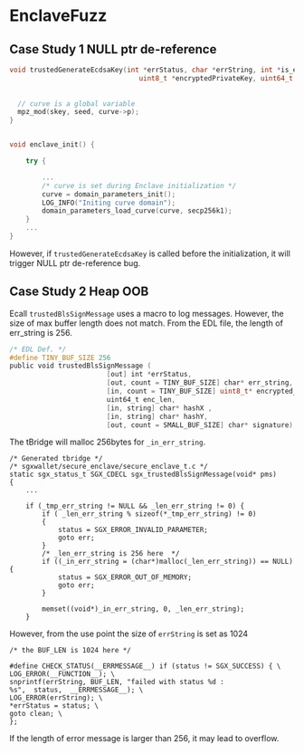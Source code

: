 # EnclaveFuzz

## Case Study 1 NULL ptr de-reference
```c++
void trustedGenerateEcdsaKey(int *errStatus, char *errString, int *is_exportable,
                                uint8_t *encryptedPrivateKey, uint64_t *enc_len, char *pub_key_x, char *pub_key_y) {
                                
  
  // curve is a global variable
  mpz_mod(skey, seed, curve->p);
}


void enclave_init() {

    try {

        ...
        /* curve is set during Enclave initialization */
        curve = domain_parameters_init();
        LOG_INFO("Initing curve domain");
        domain_parameters_load_curve(curve, secp256k1);
    } 
    ...
}
```
However, if ```trustedGenerateEcdsaKey``` is called before the initialization, it will trigger NULL ptr de-reference bug.


## Case Study 2 Heap OOB
Ecall ```trustedBlsSignMessage``` uses a macro to log messages. However, the size of max buffer length does not match.
From the EDL file, the length of err_string is 256.
```c
/* EDL Def. */
#define TINY_BUF_SIZE 256
public void trustedBlsSignMessage (
                        [out] int *errStatus,
                        [out, count = TINY_BUF_SIZE] char* err_string,
                        [in, count = TINY_BUF_SIZE] uint8_t* encrypted_key,
                        uint64_t enc_len,
                        [in, string] char* hashX ,
                        [in, string] char* hashY,
                        [out, count = SMALL_BUF_SIZE] char* signature);

```
The tBridge will malloc 256bytes for ```_in_err_string```.
```
/* Generated tbridge */
/* sgxwallet/secure_enclave/secure_enclave_t.c */
static sgx_status_t SGX_CDECL sgx_trustedBlsSignMessage(void* pms)
{
    ...

    if (_tmp_err_string != NULL && _len_err_string != 0) {
        if ( _len_err_string % sizeof(*_tmp_err_string) != 0)
        {
            status = SGX_ERROR_INVALID_PARAMETER;
            goto err;
        }
        /* _len_err_string is 256 here  */
        if ((_in_err_string = (char*)malloc(_len_err_string)) == NULL) {
            status = SGX_ERROR_OUT_OF_MEMORY;
            goto err;
        }

        memset((void*)_in_err_string, 0, _len_err_string);
    }
```
However, from the use point the size of ```errString``` is set as 1024
```
/* the BUF_LEN is 1024 here */

#define CHECK_STATUS(__ERRMESSAGE__) if (status != SGX_SUCCESS) { \
LOG_ERROR(__FUNCTION__); \
snprintf(errString, BUF_LEN, "failed with status %d : %s",  status,  __ERRMESSAGE__); \
LOG_ERROR(errString); \
*errStatus = status; \
goto clean; \
};

```
If the length of error message is larger than 256, it may lead to overflow.

